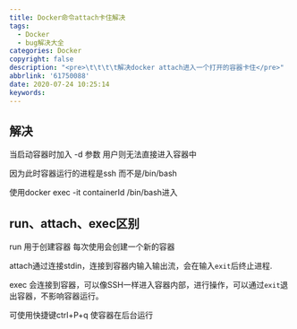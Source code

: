 ```yaml
---
title: Docker命令attach卡住解决
tags:
  - Docker
  - bug解决大全
categories: Docker
copyright: false
description: "<pre>\t\t\t\t解决docker attach进入一个打开的容器卡住</pre>"
abbrlink: '61750088'
date: 2020-07-24 10:25:14
keywords:
---
```


## 解决

 当启动容器时加入 -d  参数  用户则无法直接进入容器中

  因为此时容器运行的进程是ssh  而不是/bin/bash

使用docker exec -it containerId /bin/bash进入



## run、attach、exec区别

run  用于创建容器  每次使用会创建一个新的容器

attach通过连接stdin，连接到容器内输入输出流，会在输入`exit`后终止进程.

exec 会连接到容器，可以像SSH一样进入容器内部，进行操作，可以通过`exit`退出容器，不影响容器运行。



可使用快捷键ctrl+P+q 使容器在后台运行